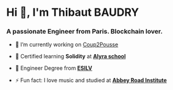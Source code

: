 <h1 align="left">Hi 👋, I'm Thibaut BAUDRY</h1>
<h3 align="left">A passionate Engineer from Paris. Blockchain lover.</h3>

- 🔭 I’m currently working on [Coup2Pousse](https://github.com/ThibautBaudry/Coup2Pousse)

- 🌱 Certified learning **Solidity** at **[Alyra school](https://www.alyra.fr)**

- 🌱 Engineer Degree from **[ESILV](https://www.usinenouvelle.com/comparatif-des-ecoles-d-ingenieurs-2024)**

- ⚡ Fun fact: I love music and studied at **[Abbey Road Institute](https://abbeyroadinstitute.fr)**


